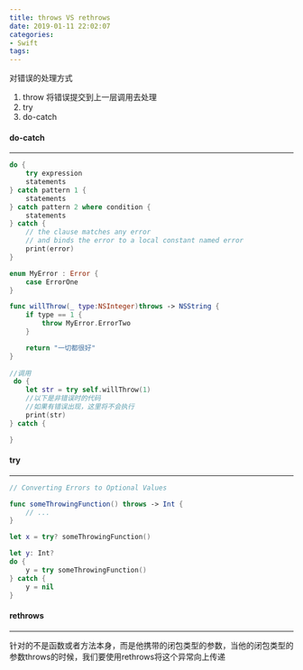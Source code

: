 ```yaml
---
title: throws VS rethrows
date: 2019-01-11 22:02:07
categories:
- Swift
tags:
---
```





对错误的处理方式

1. throw 将错误提交到上一层调用去处理
2. try
3. do-catch

#### do-catch
---
```swift
do {
    try expression
    statements
} catch pattern 1 {
    statements
} catch pattern 2 where condition {
    statements
} catch {
    // the clause matches any error 
    // and binds the error to a local constant named error
    print(error)
}

enum MyError : Error {
    case ErrorOne
}

func willThrow(_ type:NSInteger)throws -> NSString {
    if type == 1 {
        throw MyError.ErrorTwo
    }

    return "一切都很好"
}
    
//调用
 do {
    let str = try self.willThrow(1)
    //以下是非错误时的代码
    //如果有错误出现，这里将不会执行
    print(str) 
} catch {

}
```

#### try
---
```swift
// Converting Errors to Optional Values

func someThrowingFunction() throws -> Int {
    // ...
}

let x = try? someThrowingFunction()

let y: Int?
do {
    y = try someThrowingFunction()
} catch {
    y = nil
}
```



#### rethrows
---

针对的不是函数或者方法本身，而是他携带的闭包类型的参数，当他的闭包类型的参数throws的时候，我们要使用rethrows将这个异常向上传递
